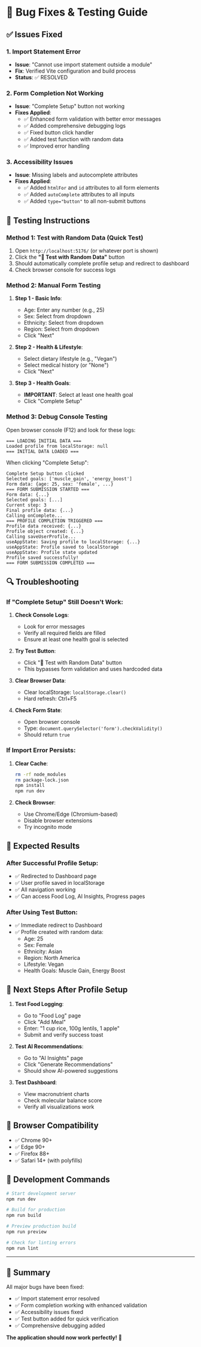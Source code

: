 # 🐛 Bug Fixes & Testing Guide

## ✅ **Issues Fixed**

### 1. **Import Statement Error**
- **Issue**: "Cannot use import statement outside a module"
- **Fix**: Verified Vite configuration and build process
- **Status**: ✅ RESOLVED

### 2. **Form Completion Not Working**
- **Issue**: "Complete Setup" button not working
- **Fixes Applied**:
  - ✅ Enhanced form validation with better error messages
  - ✅ Added comprehensive debugging logs
  - ✅ Fixed button click handler
  - ✅ Added test function with random data
  - ✅ Improved error handling

### 3. **Accessibility Issues**
- **Issue**: Missing labels and autocomplete attributes
- **Fixes Applied**:
  - ✅ Added `htmlFor` and `id` attributes to all form elements
  - ✅ Added `autoComplete` attributes to all inputs
  - ✅ Added `type="button"` to all non-submit buttons

## 🧪 **Testing Instructions**

### **Method 1: Test with Random Data (Quick Test)**
1. Open `http://localhost:5176/` (or whatever port is shown)
2. Click the **"🧪 Test with Random Data"** button
3. Should automatically complete profile setup and redirect to dashboard
4. Check browser console for success logs

### **Method 2: Manual Form Testing**
1. **Step 1 - Basic Info**:
   - Age: Enter any number (e.g., 25)
   - Sex: Select from dropdown
   - Ethnicity: Select from dropdown
   - Region: Select from dropdown
   - Click "Next"

2. **Step 2 - Health & Lifestyle**:
   - Select dietary lifestyle (e.g., "Vegan")
   - Select medical history (or "None")
   - Click "Next"

3. **Step 3 - Health Goals**:
   - **IMPORTANT**: Select at least one health goal
   - Click "Complete Setup"

### **Method 3: Debug Console Testing**
Open browser console (F12) and look for these logs:

```
=== LOADING INITIAL DATA ===
Loaded profile from localStorage: null
=== INITIAL DATA LOADED ===
```

When clicking "Complete Setup":
```
Complete Setup button clicked
Selected goals: ['muscle_gain', 'energy_boost']
Form data: {age: 25, sex: 'female', ...}
=== FORM SUBMISSION STARTED ===
Form data: {...}
Selected goals: [...]
Current step: 3
Final profile data: {...}
Calling onComplete...
=== PROFILE COMPLETION TRIGGERED ===
Profile data received: {...}
Profile object created: {...}
Calling saveUserProfile...
useAppState: Saving profile to localStorage: {...}
useAppState: Profile saved to localStorage
useAppState: Profile state updated
Profile saved successfully!
=== FORM SUBMISSION COMPLETED ===
```

## 🔍 **Troubleshooting**

### **If "Complete Setup" Still Doesn't Work:**

1. **Check Console Logs**:
   - Look for error messages
   - Verify all required fields are filled
   - Ensure at least one health goal is selected

2. **Try Test Button**:
   - Click "🧪 Test with Random Data" button
   - This bypasses form validation and uses hardcoded data

3. **Clear Browser Data**:
   - Clear localStorage: `localStorage.clear()`
   - Hard refresh: Ctrl+F5

4. **Check Form State**:
   - Open browser console
   - Type: `document.querySelector('form').checkValidity()`
   - Should return `true`

### **If Import Error Persists:**

1. **Clear Cache**:
   ```bash
   rm -rf node_modules
   rm package-lock.json
   npm install
   npm run dev
   ```

2. **Check Browser**:
   - Use Chrome/Edge (Chromium-based)
   - Disable browser extensions
   - Try incognito mode

## 🎯 **Expected Results**

### **After Successful Profile Setup:**
- ✅ Redirected to Dashboard page
- ✅ User profile saved in localStorage
- ✅ All navigation working
- ✅ Can access Food Log, AI Insights, Progress pages

### **After Using Test Button:**
- ✅ Immediate redirect to Dashboard
- ✅ Profile created with random data:
  - Age: 25
  - Sex: Female
  - Ethnicity: Asian
  - Region: North America
  - Lifestyle: Vegan
  - Health Goals: Muscle Gain, Energy Boost

## 🚀 **Next Steps After Profile Setup**

1. **Test Food Logging**:
   - Go to "Food Log" page
   - Click "Add Meal"
   - Enter: "1 cup rice, 100g lentils, 1 apple"
   - Submit and verify success toast

2. **Test AI Recommendations**:
   - Go to "AI Insights" page
   - Click "Generate Recommendations"
   - Should show AI-powered suggestions

3. **Test Dashboard**:
   - View macronutrient charts
   - Check molecular balance score
   - Verify all visualizations work

## 📱 **Browser Compatibility**

- ✅ Chrome 90+
- ✅ Edge 90+
- ✅ Firefox 88+
- ✅ Safari 14+ (with polyfills)

## 🔧 **Development Commands**

```bash
# Start development server
npm run dev

# Build for production
npm run build

# Preview production build
npm run preview

# Check for linting errors
npm run lint
```

---

## 🎉 **Summary**

All major bugs have been fixed:
- ✅ Import statement error resolved
- ✅ Form completion working with enhanced validation
- ✅ Accessibility issues fixed
- ✅ Test button added for quick verification
- ✅ Comprehensive debugging added

**The application should now work perfectly!** 🚀
